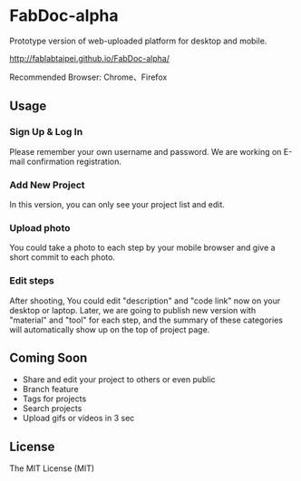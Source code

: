 # FabDoc-alpha
Prototype version of web-uploaded platform for desktop and mobile.

http://fablabtaipei.github.io/FabDoc-alpha/

Recommended Browser: Chrome、Firefox

## Usage
### Sign Up & Log In
Please remember your own username and password. We are working on E-mail confirmation registration.
### Add New Project
In this version, you can only see your project list and edit.
### Upload photo
You could take a photo to each step by your mobile browser and give a short commit to each photo.
### Edit steps
After shooting, You could edit "description" and "code link" now on your desktop or laptop. Later, we are going to publish new version with "material" and "tool" for each step, and the summary of these categories will automatically show up on the top of project page.

## Coming Soon
* Share and edit your project to others or even public
* Branch feature
* Tags for projects
* Search projects 
* Upload gifs or videos in 3 sec

## License
The MIT License (MIT)
